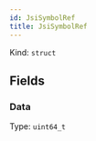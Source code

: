 ```yaml
---
id: JsiSymbolRef
title: JsiSymbolRef
---
```


Kind: `struct`

## Fields
### Data
Type: `uint64_t`

